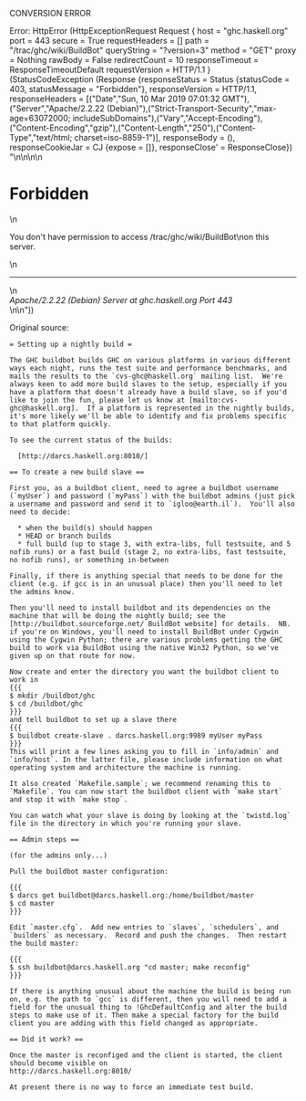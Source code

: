 CONVERSION ERROR

Error: HttpError (HttpExceptionRequest Request {
  host                 = "ghc.haskell.org"
  port                 = 443
  secure               = True
  requestHeaders       = []
  path                 = "/trac/ghc/wiki/BuildBot"
  queryString          = "?version=3"
  method               = "GET"
  proxy                = Nothing
  rawBody              = False
  redirectCount        = 10
  responseTimeout      = ResponseTimeoutDefault
  requestVersion       = HTTP/1.1
}
 (StatusCodeException (Response {responseStatus = Status {statusCode = 403, statusMessage = "Forbidden"}, responseVersion = HTTP/1.1, responseHeaders = [("Date","Sun, 10 Mar 2019 07:01:32 GMT"),("Server","Apache/2.2.22 (Debian)"),("Strict-Transport-Security","max-age=63072000; includeSubDomains"),("Vary","Accept-Encoding"),("Content-Encoding","gzip"),("Content-Length","250"),("Content-Type","text/html; charset=iso-8859-1")], responseBody = (), responseCookieJar = CJ {expose = []}, responseClose' = ResponseClose}) "<!DOCTYPE HTML PUBLIC \"-//IETF//DTD HTML 2.0//EN\">\n<html><head>\n<title>403 Forbidden</title>\n</head><body>\n<h1>Forbidden</h1>\n<p>You don't have permission to access /trac/ghc/wiki/BuildBot\non this server.</p>\n<hr>\n<address>Apache/2.2.22 (Debian) Server at ghc.haskell.org Port 443</address>\n</body></html>\n"))

Original source:

```trac
= Setting up a nightly build =

The GHC buildbot builds GHC on various platforms in various different ways each night, runs the test suite and performance benchmarks, and mails the results to the `cvs-ghc@haskell.org` mailing list.  We're always keen to add more build slaves to the setup, especially if you have a platform that doesn't already have a build slave, so if you'd like to join the fun, please let us know at [mailto:cvs-ghc@haskell.org].  If a platform is represented in the nightly builds, it's more likely we'll be able to identify and fix problems specific to that platform quickly.

To see the current status of the builds:

  [http://darcs.haskell.org:8010/]

== To create a new build slave ==

First you, as a buildbot client, need to agree a buildbot username (`myUser`) and password (`myPass`) with the buildbot admins (just pick a username and password and send it to `igloo@earth.il`).  You'll also need to decide:

  * when the build(s) should happen
  * HEAD or branch builds
  * full build (up to stage 3, with extra-libs, full testsuite, and 5 nofib runs) or a fast build (stage 2, no extra-libs, fast testsuite, no nofib runs), or something in-between

Finally, if there is anything special that needs to be done for the client (e.g. if gcc is in an unusual place) then you'll need to let the admins know.

Then you'll need to install buildbot and its dependencies on the machine that will be doing the nightly build; see the [http://buildbot.sourceforge.net/ BuildBot website] for details.  NB. if you're on Windows, you'll need to install BuildBot under Cygwin using the Cygwin Python; there are various problems getting the GHC build to work via BuildBot using the native Win32 Python, so we've given up on that route for now.

Now create and enter the directory you want the buildbot client to work in
{{{
$ mkdir /buildbot/ghc
$ cd /buildbot/ghc
}}}
and tell buildbot to set up a slave there
{{{
$ buildbot create-slave . darcs.haskell.org:9989 myUser myPass
}}}
This will print a few lines asking you to fill in `info/admin` and `info/host`. In the latter file, please include information on what operating system and architecture the machine is running.

It also created `Makefile.sample`; we recommend renaming this to `Makefile`. You can now start the buildbot client with `make start` and stop it with `make stop`.

You can watch what your slave is doing by looking at the `twistd.log` file in the directory in which you're running your slave.

== Admin steps ==

(for the admins only...)

Pull the buildbot master configuration:

{{{
$ darcs get buildbot@darcs.haskell.org:/home/buildbot/master
$ cd master
}}}

Edit `master.cfg`.  Add new entries to `slaves`, `schedulers`, and `builders` as necessary.  Record and push the changes.  Then restart the build master:

{{{
$ ssh buildbot@darcs.haskell.org "cd master; make reconfig"
}}}

If there is anything unusual about the machine the build is being run on, e.g. the path to `gcc` is different, then you will need to add a field for the unusual thing to !GhcDefaultConfig and alter the build steps to make use of it. Then make a special factory for the build client you are adding with this field changed as appropriate.

== Did it work? ==

Once the master is reconfiged and the client is started, the client should become visible on
http://darcs.haskell.org:8010/

At present there is no way to force an immediate test build.

```
